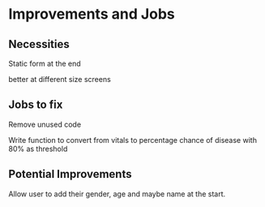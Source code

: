 # Improvements and Jobs

## Necessities

Static form at the end

better at different size screens

## Jobs to fix

Remove unused code

Write function to convert from vitals to percentage chance of disease with 80% as threshold

## Potential Improvements

Allow user to add their gender, age and maybe name at the start.
